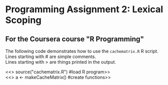 # Programming Assignment 2: Lexical Scoping
## For the Coursera course "R Programming"

The following code demonstrates how to use the `cachematrix.R` R script.  
Lines starting with \# are simple comments.  
Lines starting with > are things printed in the output.

<<\> source("cachematrix.R")    \#load R program>>  
<<\> a <- makeCacheMatrix()     \#create functions>>  


